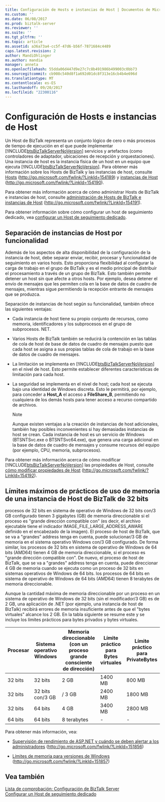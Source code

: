 ```yaml
---
title: Configuración de Hosts e instancias de Host | Documentos de Microsoft
ms.custom: ''
ms.date: 06/08/2017
ms.prod: biztalk-server
ms.reviewer: ''
ms.suite: ''
ms.tgt_pltfrm: ''
ms.topic: article
ms.assetid: a36a73a4-cc5f-47d6-b56f-7871684c4489
caps.latest.revision: 2
author: MandiOhlinger
ms.author: mandia
manager: anneta
ms.openlocfilehash: 55dda06d447d9e27c7c8b491986b499003c0bb73
ms.sourcegitcommit: cb908c540d8f1a692d01dc8f313e16cb4b4e696d
ms.translationtype: MT
ms.contentlocale: es-ES
ms.lasthandoff: 09/20/2017
ms.locfileid: "22300116"
---
```

# <a name="configuring-hosts-and-host-instances"></a>Configuración de Hosts e instancias de Host
Un Host de BizTalk representa un conjunto lógico de cero o más procesos de tiempo de ejecución en el que puede implementar [!INCLUDE[btsBizTalkServerNoVersion](../includes/btsbiztalkservernoversion-md.md)] servicios y artefactos (como controladores de adaptador, ubicaciones de recepción y orquestaciones). Una instancia de host es la instancia física de un host en un equipo que ejecuta [!INCLUDE[btsBizTalkServerNoVersion](../includes/btsbiztalkservernoversion-md.md)]. Para obtener más información sobre los Hosts de BizTalk y las instancias de host, consulte [Hosts](http://go.microsoft.com/fwlink/?LinkId=154189) (http://go.microsoft.com/fwlink/?LinkId=154189) y [instancias de Host](http://go.microsoft.com/fwlink/?LinkId=154190) (http://go.microsoft.com/fwlink/?LinkId=154190).  
  
 Para obtener más información acerca de cómo administrar Hosts de BizTalk e instancias de host, consulte [administración de Hosts de BizTalk e instancias de Host](http://go.microsoft.com/fwlink/?LinkId=154191) (http://go.microsoft.com/fwlink/?LinkId=154191).  
  
 Para obtener información sobre cómo configurar un host de seguimiento dedicado, vea [configurar un Host de seguimiento dedicado](../technical-guides/configuring-a-dedicated-tracking-host.md).  
  
## <a name="separating-host-instances-by-functionality"></a>Separación de instancias de Host por funcionalidad  
 Además de los aspectos de alta disponibilidad de la configuración de la instancia de host, debe separar enviar, recibir, procesar y funcionalidad de seguimiento en varios hosts. Esto proporciona flexibilidad al configurar la carga de trabajo en el grupo de BizTalk y es el medio principal de distribuir el procesamiento a través de un grupo de BizTalk. Esto también permite detener un host sin que afecte a otros hosts. Por ejemplo, desea detener el envío de mensajes que les permiten cola en la base de datos de cuadro de mensajes, mientras sigue permitiendo la recepción entrante de mensajes que se produzca.  
  
 Separación de instancias de host según su funcionalidad, también ofrece las siguientes ventajas:  
  
-   Cada instancia de host tiene su propio conjunto de recursos, como memoria, identificadores y los subprocesos en el grupo de subprocesos. NET.  
  
-   Varios Hosts de BizTalk también se reducirá la contención en las tablas de cola de host de base de datos de cuadro de mensajes puesto que cada host se asigna a sus propias tablas de cola de trabajo en la base de datos de cuadro de mensajes.  
  
-   La limitación se implementa en [!INCLUDE[btsBizTalkServerNoVersion](../includes/btsbiztalkservernoversion-md.md)] en el nivel de host. Esto permite establecer diferentes características de limitación para cada host.  
  
-   La seguridad se implementa en el nivel de host; cada host se ejecuta bajo una identidad de Windows discreta. Esto le permitirá, por ejemplo, para conceder a **Host_A** el acceso a **FileShare_B**, permitiendo no cualquiera de los demás hosts para tener acceso a recurso compartido de archivos.  
  
    > [!NOTE]  
    >  Aunque existen ventajas a la creación de instancias de host adicionales, también hay posibles inconvenientes si hay demasiadas instancias de host se crean. Cada instancia de host es un servicio de Windows (BTSNTSvc.exe o BTSNTSvc64.exe), que genera una carga adicional en la base de datos de cuadro de mensajes y consume recursos del equipo (por ejemplo, CPU, memoria, subprocesos).  
  
 Para obtener más información acerca de cómo modificar [!INCLUDE[btsBizTalkServerNoVersion](../includes/btsbiztalkservernoversion-md.md)] las propiedades de Host, consulte [cómo modificar propiedades de Host](http://go.microsoft.com/fwlink/?LinkId=154192) (http://go.microsoft.com/fwlink/?LinkId=154192).  
  
##  <a name="BKMK_MemLimit"></a>Límites máximos de prácticos de uso de memoria de una instancia de Host de BizTalk de 32 bits  
 procesos de 32 bits en sistema de operativo de Windows de 32 bits con/3 GB configurado tienen 3 gigabytes (GB) de memoria direccionable si el proceso es "grande dirección compatible con" (es decir, el archivo ejecutable tiene el indicador IMAGE_FILE_LARGE_ADDRESS_AWARE definido en el encabezado de la imagen).  El proceso de host de BizTalk, que se va a "grandes" address tenga en cuenta, puede solucionar/3 GB de memoria en el sistema operativo Windows con/3 GB configurado.  De forma similar, los procesos de 32 bits en sistema de operativo de Windows de 64 bits (AMD64) tienen 4 GB de memoria direccionable, si el proceso es "grande dirección compatible con".  De nuevo, el proceso de host de BizTalk, que se va a "grandes" address tenga en cuenta, puede direccionar 4 GB de memoria cuando se ejecuta como un proceso de 32 bits en sistemas operativos de Windows de 64 bits. los procesos de 64 bits en sistema de operativo de Windows de 64 bits (AMD64) tienen 8 terabytes de memoria direccionable.  
  
 Aunque la cantidad máxima de memoria direccionable por un proceso en un sistema de operativo de Windows de 32 bits (sin el modificador/3 GB) es de 2 GB, una aplicación de .NET (por ejemplo, una instancia de host de BizTalk) recibirá errores de memoria insuficiente antes de que el "bytes virtuales" alcance los 2 GB. En la tabla siguiente se resume este y se incluye los límites prácticos para bytes privados y bytes virtuales.  
  
|Procesar|Sistema operativo Windows|Memoria direccionable (con un proceso grande consciente de dirección)|Límite práctico para Bytes virtuales|Límite práctico para PrivateBytes|  
|-------------|----------------|---------------------------------------------------------------|---------------------------------------|--------------------------------------|  
|32 bits|32 bits|2 GB|1400 MB|800 MB|  
|32 bits|32 bits con/3 GB|/ 3 GB|2400 MB|1800 MB|  
|32 bits|64 bits|4 GB|3400 MB|2800 MB|  
|64 bits|64 bits|8 terabytes|-|-|  
  
 Para obtener más información, vea:  
  
-   [Supervisión de rendimiento de ASP.NET y cuándo se deben alertar a los administradores](http://go.microsoft.com/fwlink/?LinkId=151856) (http://go.microsoft.com/fwlink/?LinkId=151856)  
  
-   [Límites de memoria para versiones de Windows](http://go.microsoft.com/fwlink/?LinkId=151857) (http://go.microsoft.com/fwlink/?LinkId=151857)  
  
## <a name="see-also"></a>Vea también  
 [Lista de comprobación: Configuración de BizTalk Server](../technical-guides/checklist-configuring-biztalk-server.md)   
 [Configurar un Host de seguimiento dedicado](../technical-guides/configuring-a-dedicated-tracking-host.md)